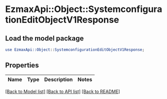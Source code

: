 # EzmaxApi::Object::SystemconfigurationEditObjectV1Response

## Load the model package
```perl
use EzmaxApi::Object::SystemconfigurationEditObjectV1Response;
```

## Properties
Name | Type | Description | Notes
------------ | ------------- | ------------- | -------------

[[Back to Model list]](../README.md#documentation-for-models) [[Back to API list]](../README.md#documentation-for-api-endpoints) [[Back to README]](../README.md)


